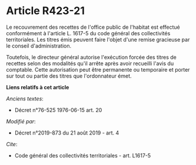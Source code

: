 # Article R423-21

Le recouvrement des recettes de l'office public de l'habitat est effectué conformément à l'article L. 1617-5 du code général
des collectivités territoriales. Les titres émis peuvent faire l'objet d'une remise gracieuse par le conseil
d'administration.

Toutefois, le directeur général autorise l'exécution forcée des titres de recettes selon des modalités qu'il arrête après
avoir recueilli l'avis du comptable. Cette autorisation peut être permanente ou temporaire et porter sur tout ou partie des
titres que l'ordonnateur émet.

**Liens relatifs à cet article**

_Anciens textes_:

  - Décret n°76-525 1976-06-15 art. 20

_Modifié par_:

  - Décret n°2019-873 du 21 août 2019 - art. 4

_Cite_:

  - Code général des collectivités territoriales - art. L1617-5

